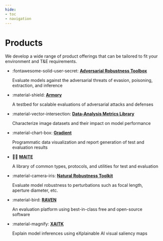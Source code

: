 ```yaml
---
hide:
- toc
- navigation
---
```


# Products

We develop a wide range of product offerings that can be tailored to fit your environment and T&E requirements. 

<div class="grid cards" markdown>

-   :fontawesome-solid-user-secret: [**Adversarial Robustness Toolbox**](art.md)

    Evaluate models against the adversarial threats of evasion, poisoning, extraction, and inference

-   :material-shield: [**Armory**](armory.md)

    A testbed for scalable evaluations of adversarial attacks and defenses

-   :material-vector-intersection: [**Data-Analysis Metrics Library**](daml.md)

    Characterize image datasets and their impact on model performance

-   :material-chart-box: [**Gradient**](gradient.md)

    Programmatic data visualization and report generation of test and evaluation results

-   :pirate_flag: [**MAITE**](maite.md)

    A library of common types, protocols, and utilities for test and evaluation

-   :material-camera-iris: [**Natural Robustness Toolkit**](nrtk.md)

    Evaluate model robustness to perturbations such as focal length, aperture diameter, etc.

-   :material-bird: [**RAVEN**](raven.md)

    An evaluation platform using best-in-class free and open-source software

-   :material-magnify: [**XAITK**](xaitk.md)

    Explain model inferences using eXplainable AI visual saliency maps

</div>
